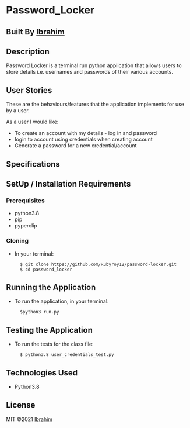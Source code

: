 # Password_Locker

## Built By [Ibrahim](https://github.com/Rubyroy12)

## Description
Password Locker is a terminal run python application that allows users to store details i.e. usernames and passwords of their various accounts.

## User Stories
These are the behaviours/features that the application implements for use by a user.

As a user I would like:
* To create an account with my details - log in and password
* login to account using  credentials when creating account
* Generate a password for a new credential/account


## Specifications


## SetUp / Installation Requirements
### Prerequisites
* python3.8
* pip
* pyperclip

### Cloning
* In your terminal:
        
        $ git clone https://github.com/Rubyroy12/password-locker.git
        $ cd password_locker

## Running the Application
* To run the application, in your terminal:

        $python3 run.py
        
## Testing the Application
* To run the tests for the class file:

        $ python3.8 user_credentials_test.py
        
## Technologies Used
* Python3.8

## License
MIT &copy;2021 [Ibrahim](https://github.com/Rubyroy12/)